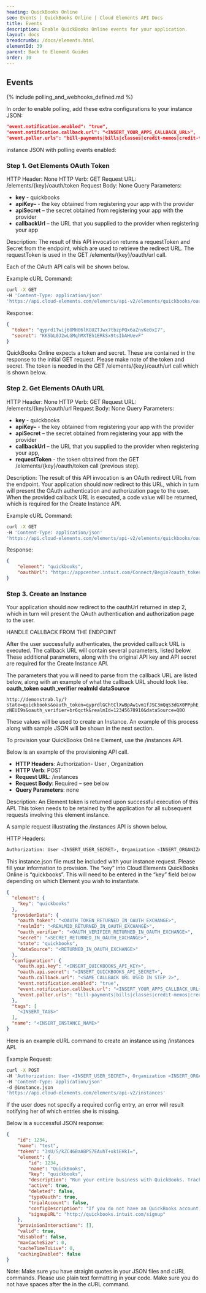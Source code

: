 ```yaml
---
heading: QuickBooks Online
seo: Events | QuickBooks Online | Cloud Elements API Docs
title: Events
description: Enable QuickBooks Online events for your application.
layout: docs
breadcrumbs: /docs/elements.html
elementId: 39
parent: Back to Element Guides
order: 30
---
```


## Events

{% include polling_and_webhooks_defined.md %}

In order to enable polling, add these extra configurations to your instance JSON:

```JSON
"event.notification.enabled": "true",
"event.notification.callback.url": "<INSERT_YOUR_APPS_CALLBACK_URL>",
"event.poller.urls": "bill-payments|bills|classes|credit-memos|credit-terms|currencies|customers|employees|invoices|journal-entries|ledger-accounts|payment-methods|payments|products|purchase-orders|refund-receipts|sales-receipts|tax-codes|tax-rates|time-activities|vendor-credits|vendors"
```

instance JSON with polling events enabled:

### Step 1. Get Elements OAuth Token

HTTP Header: None
HTTP Verb: GET
Request URL: /elements/{key}/oauth/token
Request Body: None
Query Parameters:

* __key__ - quickbooks
* __apiKey–__ - the key obtained from registering your app with the provider
* __apiSecret__ – the secret obtained from registering your app with the provider
* __callbackUrl__ – the URL that you supplied to the provider when registering your app

Description: The result of this API invocation returns a requestToken and Secret from the endpoint, which are used to retrieve the redirect URL.  The requestToken is used in the GET /elements/{key}/oauth/url call.

Each of the OAuth API calls will be shown below.

Example cURL Command:

```bash
curl -X GET
-H 'Content-Type: application/json'
'https://api.cloud-elements.com/elements/api-v2/elements/quickbooks/oauth/token?apiKey=insert_fake_api_key&apiSecret=insert_fake_api_secret&callbackUrl=http://www.demonstrab.ly'
```

Response:

```json
{
  "token": "qyprd1Twij60MH06lKGUZTJwx7tbzpPQx6aZnvKe0xI7",
  "secret": "KKSbL0J2wLGMqhMXTEh1ERkSx9tsIbAHUevF"
}
```

QuickBooks Online expects a token and secret. These are contained in the response to the initial GET request. Please make note of the token and secret. The token is needed in the GET /elements/{key}/oauth/url call which is shown below.

### Step 2. Get Elements OAuth URL

HTTP Header: None
HTTP Verb: GET
Request URL: /elements/{key}/oauth/url
Request Body: None
Query Parameters:

* __key__ - quickbooks
* __apiKey–__ - the key obtained from registering your app with the provider
* __apiSecret__ – the secret obtained from registering your app with the provider
* __callbackUrl__ – the URL that you supplied to the provider when registering your app,
* __requestToken__ - the token obtained from the GET /elements/{key}/oauth/token call (previous step).

Description: The result of this API invocation is an OAuth redirect URL from the endpoint. Your application should now redirect to this URL, which in turn will present the OAuth authentication and authorization page to the user. When the provided callback URL is executed, a code value will be returned, which is required for the Create Instance API.

Example cURL Command:

```bash
curl -X GET
-H 'Content-Type: application/json'
'https://api.cloud-elements.com/elements/api-v2/elements/quickbooks/oauth/url?apiKey=insert_fake_api_key&apiSecret=insert_fake_api_secret&callbackUrl=http://www.demonstrab.ly&requestToken=insert_fake_request_token&state=quickbooks'
```

Response:

```json
{
    "element": "quickbooks",
    "oauthUrl": "https://appcenter.intuit.com/Connect/Begin?oauth_token=qyprdJHtIbwm3sGOoOCvXuv2Cs8fsQrZFjJWe4HEZAyb0&oauth_callback=http%3A%2F%2Fwww.cloud-elements.com%3Fstate%3Dquickbooks"
}
```

### Step 3. Create an Instance

Your application should now redirect to the oauthUrl returned in step 2, which in turn will present the OAuth authentication and authorization page to the user.

HANDLE CALLBACK FROM THE ENDPOINT

After the user successfully authenticates, the provided callback URL is executed. The callback URL will contain several parameters, listed below.  These additional parameters, along with the original API key and API secret are required for the Create Instance API.

The parameters that you will need to parse from the callback URL are listed below, along with an example of what the callback URL should look like.
__oauth_token__
__oauth_verifier__
__realmId__
__dataSource__

`http://demonstrab.ly/?state=quickbooks&oauth_token=qyprdlGChtClXwBpAw1vm1fJSC3mQqS3dGX0PPphEzNEUI9s&oauth_verifier=br6qctk&realmId=12345678910&dataSource=QBO`

These values will be used to create an Instance. An example of this process along with sample JSON will be shown in the next section.

To provision your QuickBooks Online Element, use the /instances API.

Below is an example of the provisioning API call.

* __HTTP Headers__: Authorization- User <user secret>, Organization <organization secret>
* __HTTP Verb__: POST
* __Request URL__: /instances
* __Request Body__: Required – see below
* __Query Parameters__: none

Description: An Element token is returned upon successful execution of this API. This token needs to be retained by the application for all subsequent requests involving this element instance.

A sample request illustrating the /instances API is shown below.

HTTP Headers:

```bash
Authorization: User <INSERT_USER_SECRET>, Organization <INSERT_ORGANIZATION_SECRET>

```
This instance.json file must be included with your instance request.  Please fill your information to provision.  The “key” into Cloud Elements QuickBooks Online is “quickbooks”.  This will need to be entered in the “key” field below depending on which Element you wish to instantiate.

```json
{
  "element": {
    "key": "quickbooks"
  },
  "providerData": {
    "oauth_token": "<OAUTH_TOKEN_RETURNED_IN_OAUTH_EXCHANGE>",
    "realmId": "<REALMID_RETURNED_IN_OAUTH_EXCHANGE>",
    "oauth_verifier": "<OAUTH_VERIFIER_RETURNED_IN_OAUTH_EXCHANGE>",
    "secret": "<SECRET_RETURNED_IN_OAUTH_EXCHANGE>",
    "state": "quickbooks",
    "dataSource": "<RETURNED_IN_OAUTH_EXCHANGE>"
  },
  "configuration": {
    "oauth.api.key": "<INSERT_QUICKBOOKS_API_KEY>",
    "oauth.api.secret": "<INSERT_QUICKBOOKS_API_SECRET>",
    "oauth.callback.url": "<SAME CALLBACK URL USED IN STEP 2>",
    "event.notification.enabled": "true",
    "event.notification.callback.url": "<INSERT_YOUR_APPS_CALLBACK_URL>",
    "event.poller.urls": "bill-payments|bills|classes|credit-memos|credit-terms|currencies|customers|employees|invoices|journal-entries|ledger-accounts|payment-methods|payments|products|purchase-orders|refund-receipts|sales-receipts|tax-codes|tax-rates|time-activities|vendor-credits|vendors"
  },
  "tags": [
    "<INSERT_TAGS>"
  ],
  "name": "<INSERT_INSTANCE_NAME>"
}
```

Here is an example cURL command to create an instance using /instances API.

Example Request:

```bash
curl -X POST
-H 'Authorization: User <INSERT_USER_SECRET>, Organization <INSERT_ORGANIZATION_SECRET>'
-H 'Content-Type: application/json'
-d @instance.json
'https://api.cloud-elements.com/elements/api-v2/instances'
```

If the user does not specify a required config entry, an error will result notifying her of which entries she is missing.

Below is a successful JSON response:

```json
{
    "id": 1234,
    "name": "test",
    "token": "3sU/S/kZC46BaABPS7EAuhT+ukiEHkI=",
    "element": {
        "id": 1234,
        "name": "QuickBooks",
        "key": "quickbooks",
        "description": "Run your entire business with QuickBooks. Track your sales and expenses, get paid faster, and even run payroll with it.",
        "active": true,
        "deleted": false,
        "typeOauth": true,
        "trialAccount": false,
        "configDescription": "If you do not have an QuickBooks account, you can create one at QuickBooks Signup",
        "signupURL": "http://quickbooks.intuit.com/signup"
    },
    "provisionInteractions": [],
    "valid": true,
    "disabled": false,
    "maxCacheSize": 0,
    "cacheTimeToLive": 0,
    "cachingEnabled": false
}
```

Note:  Make sure you have straight quotes in your JSON files and cURL commands.  Please use plain text formatting in your code.  Make sure you do not have spaces after the in the cURL command.
